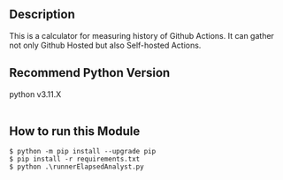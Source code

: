 ## Description
This is a calculator for measuring history of Github Actions. It can gather not only Github Hosted but also Self-hosted Actions. 

## Recommend Python Version
python v3.11.X
</br>
</br>

## How to run this Module
```shell
$ python -m pip install --upgrade pip
$ pip install -r requirements.txt
$ python .\runnerElapsedAnalyst.py
```
